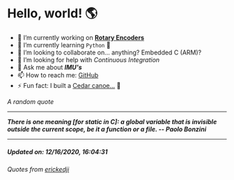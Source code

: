 # Hello, world! 🌎


- 🔧 I’m currently working on [**Rotary Encoders**](https://github.com/kyleRhess/EncoderQ.git)
- 🌱 I’m currently learning `Python` **🐍**
- 👯 I’m looking to collaborate on... anything? Embedded C (ARM)?
- 🤔 I’m looking for help with *Continuous Integration*
- 💬 Ask me about ***IMU's***
- 📫 How to reach me: [GitHub](https://github.com/kyleRhess)
- ⚡ Fun fact: I built a [Cedar canoe...](https://kylerhess.github.io/canoe.html) 🛶

_A random quote_
___
***There is one meaning [for static in C]: a global variable that is
invisible outside the current scope, be it a function or a file.
-- Paolo Bonzini***
___
##### Updated on: 12/16/2020, 16:04:31
###### Quotes from [erickedji](https://gist.github.com/erickedji/68802)